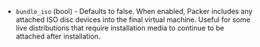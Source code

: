 <!-- Code generated from the comments of the VBoxBundleConfig struct in builder/virtualbox/common/vboxbundle_config.go; DO NOT EDIT MANUALLY -->

-   `bundle_iso` (bool) - Defaults to false. When enabled, Packer includes
any attached ISO disc devices into the final virtual machine. Useful for
some live distributions that require installation media to continue to be
attached after installation.
